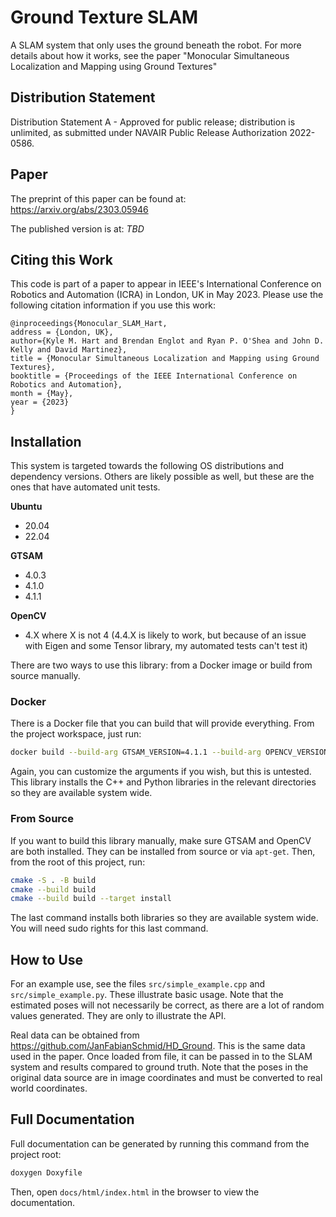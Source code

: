 # Ground Texture SLAM

A SLAM system that only uses the ground beneath the robot. For more details about how it works, see
the paper "Monocular Simultaneous Localization and Mapping using Ground Textures"

## Distribution Statement ##
Distribution Statement A - Approved for public release; distribution is unlimited, as submitted
under NAVAIR Public Release Authorization 2022-0586.

## Paper ##
The preprint of this paper can be found at: https://arxiv.org/abs/2303.05946

The published version is at: _TBD_

## Citing this Work ##
This code is part of a paper to appear in IEEE's International Conference on Robotics and
Automation (ICRA) in London, UK in May 2023. Please use the following citation information if you
use this work:

```
@inproceedings{Monocular_SLAM_Hart,
address = {London, UK},
author={Kyle M. Hart and Brendan Englot and Ryan P. O'Shea and John D. Kelly and David Martinez},
title = {Monocular Simultaneous Localization and Mapping using Ground Textures},
booktitle = {Proceedings of the IEEE International Conference on Robotics and Automation},
month = {May},
year = {2023}
}
```

## Installation ##
This system is targeted towards the following OS distributions and dependency versions. Others are
likely possible as well, but these are the ones that have automated unit tests.

__Ubuntu__
  - 20.04
  - 22.04

__GTSAM__
  - 4.0.3
  - 4.1.0
  - 4.1.1

__OpenCV__
  - 4.X where X is not 4 (4.4.X is likely to work, but because of an issue with Eigen and some
  Tensor library, my automated tests can't test it)

There are two ways to use this library: from a Docker image or build from source manually.

### Docker ###
There is a Docker file that you can build that will provide everything. From the project workspace,
just run:
```bash
docker build --build-arg GTSAM_VERSION=4.1.1 --build-arg OPENCV_VERSION=4.2.0 --build-arg OS=ubuntu:20.04 --target deploy --tag ground_texture_slam:deploy -f ./.devcontainer/Dockerfile .
```
Again, you can customize the arguments if you wish, but this is untested. This library installs the
C++ and Python libraries in the relevant directories so they are available system wide.

### From Source ###
If you want to build this library manually, make sure GTSAM and OpenCV are both installed. They can
be installed from source or via `apt-get`. Then, from the root of this project, run:
```bash
cmake -S . -B build
cmake --build build
cmake --build build --target install
```
The last command installs both libraries so they are available system wide. You will need sudo
rights for this last command.

## How to Use ##
For an example use, see the files `src/simple_example.cpp` and `src/simple_example.py`. These
illustrate basic usage. Note that the estimated poses will not necessarily be correct, as there are
a lot of random values generated. They are only to illustrate the API.

Real data can be obtained from https://github.com/JanFabianSchmid/HD_Ground. This is the same data
used in the paper. Once loaded from file, it can be passed in to the SLAM system and results
compared to ground truth. Note that the poses in the original data source are in image coordinates
and must be converted to real world coordinates.

## Full Documentation ##
Full documentation can be generated by running this command from the project root:
```bash
doxygen Doxyfile
```
Then, open `docs/html/index.html` in the browser to view the documentation.